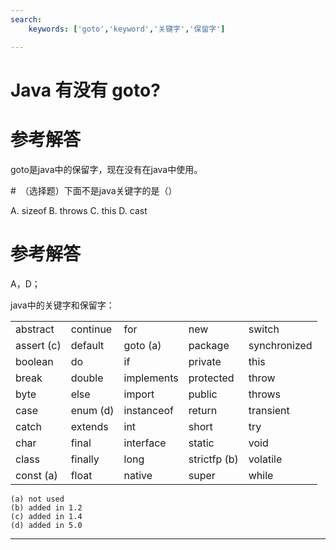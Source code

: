 ```yaml
---
search:
    keywords: ['goto','keyword','关键字','保留字']

---
```



# Java 有没有 goto?

# 参考解答

goto是java中的保留字，现在没有在java中使用。


#　（选择题）下面不是java关键字的是（）

A. sizeof 
B. throws 
C. this 
D. cast

# 参考解答
A，D；


java中的关键字和保留字：

|  |   |   |   |   |
| --- | --- | --- | --- | --- |
| abstract | continue | for | new | switch |
| assert \(c\) | default | goto \(a\) | package | synchronized |
| boolean | do | if | private | this |
| break | double | implements | protected | throw |
| byte | else | import | public | throws |
| case | enum \(d\) | instanceof | return | transient |
| catch | extends | int | short | try |
| char | final | interface | static | void |
| class | finally | long | strictfp \(b\) | volatile |
| const \(a\) | float | native | super | while |

```
(a) not used
(b) added in 1.2
(c) added in 1.4
(d) added in 5.0 
```

---




